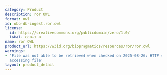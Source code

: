 ```yaml
---
category: Product
description: ror OWL
format: owl
id: obo-db-ingest.ror.owl
license:
  id: https://creativecommons.org/publicdomain/zero/1.0/
  label: CC0-1.0
name: ror OWL
product_url: https://w3id.org/biopragmatics/resources/ror/ror.owl
warnings:
- 'File was not able to be retrieved when checked on 2025-08-26: HTTP 404 error when
  accessing file'
layout: product_detail
---
```

